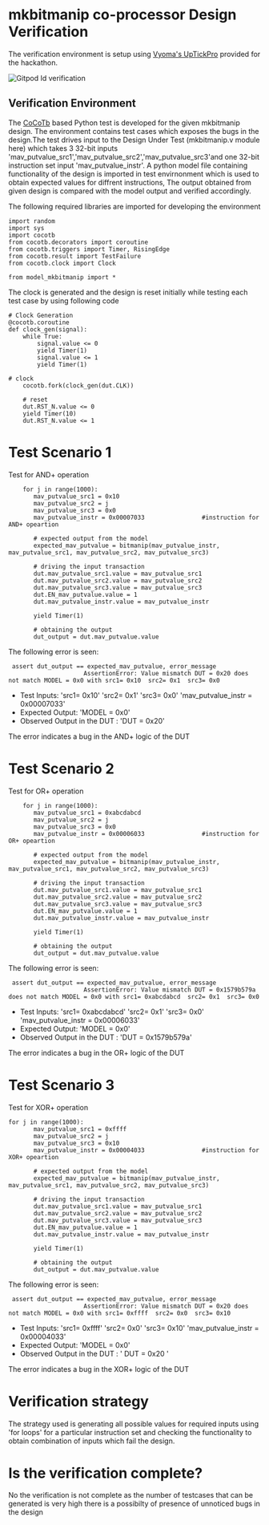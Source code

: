 # mkbitmanip co-processor Design Verification
The verification environment is setup using [Vyoma's UpTickPro](https://vyomasystems.com/) provided for the hackathon.

![Gitpod Id verification](https://github.com/vyomasystems-lab/challenges-DarshanDattaNaik/blob/master/level1_design2/id%20verifcation.png)

## Verification Environment
The [CoCoTb](https://www.cocotb.org/) based Python test is developed for the given mkbitmanip design. The environment contains test cases which exposes the bugs in the design.The test drives input to the Design Under Test (mkbitmanip.v module here) which takes 3 32-bit inputs 'mav_putvalue_src1','mav_putvalue_src2','mav_putvalue_src3'and one 32-bit instruction set input 'mav_putvalue_instr'. A python model file containing functionality of the design is imported in test envirnonment which is used to obtain expected values for diffrent instructions, The output obtained from given design is compared with the model output and verified accordingly.

The following required libraries are imported for developing the environment
```
import random
import sys
import cocotb
from cocotb.decorators import coroutine
from cocotb.triggers import Timer, RisingEdge
from cocotb.result import TestFailure
from cocotb.clock import Clock

from model_mkbitmanip import *

```

The clock is generated and the design is reset initially while testing each test case by using following code 
```
# Clock Generation
@cocotb.coroutine
def clock_gen(signal):
    while True:
        signal.value <= 0
        yield Timer(1) 
        signal.value <= 1
        yield Timer(1) 

# clock
    cocotb.fork(clock_gen(dut.CLK))

    # reset
    dut.RST_N.value <= 0
    yield Timer(10) 
    dut.RST_N.value <= 1

```

# Test Scenario 1

Test for AND+ operation 

```
    for j in range(1000):
       mav_putvalue_src1 = 0x10
       mav_putvalue_src2 = j
       mav_putvalue_src3 = 0x0
       mav_putvalue_instr = 0x00007033                #instruction for AND+ opeartion 

       # expected output from the model
       expected_mav_putvalue = bitmanip(mav_putvalue_instr, mav_putvalue_src1, mav_putvalue_src2, mav_putvalue_src3)

       # driving the input transaction
       dut.mav_putvalue_src1.value = mav_putvalue_src1
       dut.mav_putvalue_src2.value = mav_putvalue_src2
       dut.mav_putvalue_src3.value = mav_putvalue_src3
       dut.EN_mav_putvalue.value = 1
       dut.mav_putvalue_instr.value = mav_putvalue_instr
  
       yield Timer(1) 

       # obtaining the output
       dut_output = dut.mav_putvalue.value
```

The following error is seen:

```
 assert dut_output == expected_mav_putvalue, error_message
                     AssertionError: Value mismatch DUT = 0x20 does not match MODEL = 0x0 with src1= 0x10  src2= 0x1  src3= 0x0
```

- Test Inputs: 'src1= 0x10'  'src2= 0x1'  'src3= 0x0' 'mav_putvalue_instr = 0x00007033'
- Expected Output: 'MODEL = 0x0'
- Observed Output in the DUT : 'DUT = 0x20'

The error indicates a bug in the AND+ logic of the DUT

# Test Scenario 2
Test for OR+ operation 

```
    for j in range(1000):
       mav_putvalue_src1 = 0xabcdabcd
       mav_putvalue_src2 = j
       mav_putvalue_src3 = 0x0
       mav_putvalue_instr = 0x00006033                #instruction for OR+ opeartion 

       # expected output from the model
       expected_mav_putvalue = bitmanip(mav_putvalue_instr, mav_putvalue_src1, mav_putvalue_src2, mav_putvalue_src3)

       # driving the input transaction
       dut.mav_putvalue_src1.value = mav_putvalue_src1
       dut.mav_putvalue_src2.value = mav_putvalue_src2
       dut.mav_putvalue_src3.value = mav_putvalue_src3
       dut.EN_mav_putvalue.value = 1
       dut.mav_putvalue_instr.value = mav_putvalue_instr
  
       yield Timer(1) 

       # obtaining the output
       dut_output = dut.mav_putvalue.value

```

The following error is seen:

```
 assert dut_output == expected_mav_putvalue, error_message
                     AssertionError: Value mismatch DUT = 0x1579b579a does not match MODEL = 0x0 with src1= 0xabcdabcd  src2= 0x1  src3= 0x0
```

- Test Inputs: 'src1= 0xabcdabcd'  'src2= 0x1'  'src3= 0x0' 'mav_putvalue_instr = 0x00006033'
- Expected Output: 'MODEL = 0x0'
- Observed Output in the DUT :  'DUT = 0x1579b579a'

The error indicates a bug in the OR+ logic of the DUT

# Test Scenario 3
Test for XOR+ operation 

```
for j in range(1000):
       mav_putvalue_src1 = 0xffff
       mav_putvalue_src2 = j
       mav_putvalue_src3 = 0x10
       mav_putvalue_instr = 0x00004033                #instruction for XOR+ opeartion 

       # expected output from the model
       expected_mav_putvalue = bitmanip(mav_putvalue_instr, mav_putvalue_src1, mav_putvalue_src2, mav_putvalue_src3)

       # driving the input transaction
       dut.mav_putvalue_src1.value = mav_putvalue_src1
       dut.mav_putvalue_src2.value = mav_putvalue_src2
       dut.mav_putvalue_src3.value = mav_putvalue_src3
       dut.EN_mav_putvalue.value = 1
       dut.mav_putvalue_instr.value = mav_putvalue_instr
  
       yield Timer(1) 

       # obtaining the output
       dut_output = dut.mav_putvalue.value

```

The following error is seen:

```
 assert dut_output == expected_mav_putvalue, error_message
                     AssertionError: Value mismatch DUT = 0x20 does not match MODEL = 0x0 with src1= 0xffff  src2= 0x0  src3= 0x10
```

- Test Inputs: 'src1= 0xffff'  'src2= 0x0'  'src3= 0x10' 'mav_putvalue_instr = 0x00004033'
- Expected Output: 'MODEL = 0x0'
- Observed Output in the DUT :  ' DUT = 0x20 '

The error indicates a bug in the XOR+ logic of the DUT


# Verification strategy
The strategy used is generating all possible values for required inputs using 'for loops' for a particular instruction set and checking the functionality to obtain combination of inputs which fail the design.

# Is the verification complete?
No the verification is not complete as the number of testcases that can be generated is very high there is a possibilty of presence of unnoticed bugs in the design








